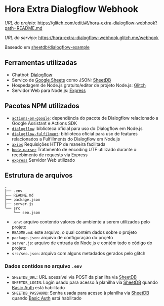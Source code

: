 # Hora Extra Dialogflow Webhook

_URL do projeto_: <https://glitch.com/edit/#!/hora-extra-dialogflow-webhook?path=README.md>

_URL do serviço_: <https://hora-extra-dialogflow-webhook.glitch.me/webhook>

Baseado em [sheetdb/dialogflow-example](https://github.com/sheetdb/dialogflow-example)

## Ferramentas utilizadas

- Chatbot: [Dialogflow](https://dialogflow.cloud.google.com/)
- Serviço de [Google Sheets](https://docs.google.com/spreadsheets/) como JSON: [SheetDB](https://sheetdb.io/)
- Hospedagem de Node.js gratuito/editor de projeto Node.js: [Glitch](https://glitch.com/)
- Servidor Web para Node.js: [Express](https://expressjs.com/)

## Pacotes NPM utilizados

- [`actions-on-google`](https://www.npmjs.com/package/actions-on-google): dependência do pacote de Dialogflow relacionado a Google Assistant e Actions SDK
- [`dialogflow`](https://www.npmjs.com/package/dialogflow): biblioteca oficial para uso do Dialogflow em Node.js
- [`dialogflow-fulfilment`](https://www.npmjs.com/package/dialogflow-fulfillment): biblioteca oficial para uso de features relacionados a Fulfillments do Dialogflow em Node.js
- [`axios`](https://www.npmjs.com/package/axios) Requisições HTTP de maneira facilitada
- [`body-parser`](https://www.npmjs.com/package/body-parser) Tratamento de encoding UTF utilizado durante o recebimento de requests via Express
- [`express`](https://www.npmjs.com/package/express) Servidor Web utilizado

## Estrutura de arquivos

```
.
├── .env
├── README.md
├── package.json
├── server.js
└── src
    └── seo.json
```

- `.env`: arquivo contendo valores de ambiente a serem utilizados pelo projeto
- `README.md`: este arquivo, o qual contém dados sobre o projeto
- `package.json`: arquivo de configuração do projeto
- `server.js`: arquivo de entrada do Node.js e contém todo o código do projeto
- `src/seo.json`: arquivo com alguns metadados gerados pelo glitch

### Dados contidos no arquivo `.env`

- `SHEETDB_URL`: URL acessível via POST da planilha via [SheetDB](https://sheetdb.io/)
- `SHEETDB_LOGIN`: Login usado para acesso à planilha via [SheetDB](https://sheetdb.io/) quando [Basic Auth](https://developer.mozilla.org/en-US/docs/Web/HTTP/Authentication#basic_authentication_scheme) está habilitado
- `SHEETDB_PASSWORD`: Senha usada para acesso à planilha via [SheetDB](https://sheetdb.io/) quando [Basic Auth](https://developer.mozilla.org/en-US/docs/Web/HTTP/Authentication#basic_authentication_scheme) está habilitado

